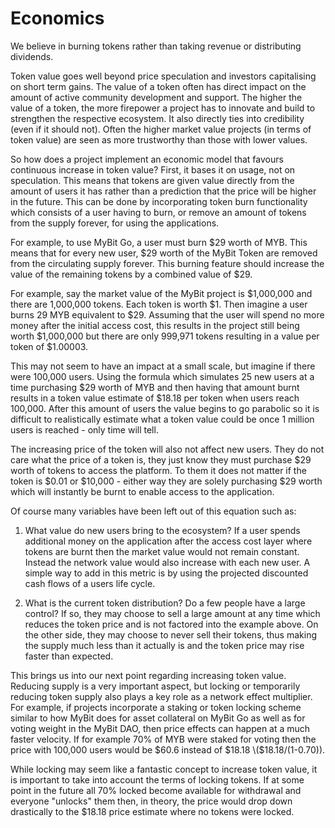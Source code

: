 # Economics

We believe in burning tokens rather than taking revenue or distributing dividends.   
  
Token value goes well beyond price speculation and investors capitalising on short term gains. The value of a token often has direct impact on the amount of active community development and support. The higher the value of a token, the more firepower a project has to innovate and build to strengthen the respective ecosystem. It also directly ties into credibility \(even if it should not\). Often the higher market value projects \(in terms of token value\) are seen as more trustworthy than those with lower values.  
  
So how does a project implement an economic model that favours continuous increase in token value? First, it bases it on usage, not on speculation. This means that tokens are given value directly from the amount of users it has rather than a prediction that the price will be higher in the future. This can be done by incorporating token burn functionality which consists of a user having to burn, or remove an amount of tokens from the supply forever, for using the applications.   
  
For example, to use MyBit Go, a user must burn $29 worth of MYB. This means that for every new user, $29 worth of the MyBit Token are removed from the circulating supply forever. This burning feature should increase the value of the remaining tokens by a combined value of $29.  
  
For example, say the market value of the MyBit project is $1,000,000 and there are 1,000,000 tokens. Each token is worth $1. Then imagine a user burns 29 MYB equivalent to $29. Assuming that the user will spend no more money after the initial access cost, this results in the project still being worth $1,000,000 but there are only 999,971 tokens resulting in a value per token of $1.00003.  
  
This may not seem to have an impact at a small scale, but imagine if there were 100,000 users. Using the formula which simulates 25 new users at a time purchasing $29 worth of MYB and then having that amount burnt results in a token value estimate of $18.18 per token when users reach 100,000. After this amount of users the value begins to go parabolic so it is difficult to realistically estimate what a token value could be once 1 million users is reached - only time will tell.  
  
The increasing price of the token will also not affect new users. They do not care what the price of a token is, they just know they must purchase $29 worth of tokens to access the platform. To them it does not matter if the token is $0.01 or $10,000 - either way they are solely purchasing $29 worth which will instantly be burnt to enable access to the application.  
  
Of course many variables have been left out of this equation such as:  
1. What value do new users bring to the ecosystem? If a user spends additional money on the application after the access cost layer where tokens are burnt then the market value would not remain constant. Instead the network value would also increase with each new user. A simple way to add in this metric is by using the projected discounted cash flows of a users life cycle.  
  
2. What is the current token distribution? Do a few people have a large control? If so, they may choose to sell a large amount at any time which reduces the token price and is not factored into the example above. On the other side, they may choose to never sell their tokens, thus making the supply much less than it actually is and the token price may rise faster than expected.  
  
This brings us into our next point regarding increasing token value. Reducing supply is a very important aspect, but locking or temporarily reducing token supply also plays a key role as a network effect multiplier. For example, if projects incorporate a staking or token locking scheme similar to how MyBit does for asset collateral on MyBit Go as well as for voting weight in the MyBit DAO, then price effects can happen at a much faster velocity. If for example 70% of MYB were staked for voting then the price with 100,000 users would be $60.6 instead of $18.18 \($18.18/\(1-0.70\)\).   
  
While locking may seem like a fantastic concept to increase token value, it is important to take into account the terms of locking tokens. If at some point in the future all 70% locked become available for withdrawal and everyone "unlocks" them then, in theory, the price would drop down drastically to the $18.18 price estimate where no tokens were locked.

